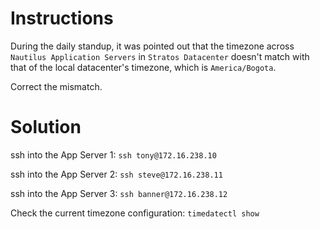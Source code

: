 # Instructions

During the daily standup, it was pointed out that the timezone across `Nautilus Application Servers` in `Stratos Datacenter` doesn't match with that of the local datacenter's timezone, which is `America/Bogota`.

Correct the mismatch.

# Solution

ssh into the App Server 1: `ssh tony@172.16.238.10`

ssh into the App Server 2: `ssh steve@172.16.238.11`

ssh into the App Server 3: `ssh banner@172.16.238.12`

Check the current timezone configuration: `timedatectl show`
